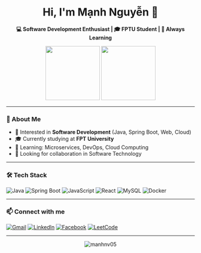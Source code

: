 <h1 align="center">Hi, I'm Mạnh Nguyễn 👋</h1>
<p align="center">
  <b>💻 Software Development Enthusiast | 🎓 FPTU Student | 🌱 Always Learning</b>
</p>

<p align="center">
  <img src="https://github-readme-stats.vercel.app/api?username=manhnv05&show_icons=true&theme=vue-dark" height="145">
  <img src="https://github-readme-streak-stats.herokuapp.com/?user=manhnv05&theme=vue-dark" height="145">
</p>

---

### 🚀 About Me

- 👀 Interested in **Software Development** (Java, Spring Boot, Web, Cloud)
- 🎓 Currently studying at **FPT University**
- 🌱 Learning: Microservices, DevOps, Cloud Computing
- 🤝 Looking for collaboration in Software Technology

---

### 🛠️ Tech Stack

![Java](https://img.shields.io/badge/Java-ED8B00?style=flat-square&logo=openjdk&logoColor=fff)
![Spring Boot](https://img.shields.io/badge/Spring_Boot-6DB33F?style=flat-square&logo=spring-boot&logoColor=fff)
![JavaScript](https://img.shields.io/badge/JavaScript-F7DF1E?style=flat-square&logo=javascript&logoColor=000)
![React](https://img.shields.io/badge/React-20232A?style=flat-square&logo=react&logoColor=61DAFB)
![MySQL](https://img.shields.io/badge/MySQL-4479A1?style=flat-square&logo=mysql&logoColor=fff)
![Docker](https://img.shields.io/badge/Docker-2496ED?style=flat-square&logo=docker&logoColor=fff)

---

### 📫 Connect with me

[![Gmail](https://img.shields.io/badge/Gmail-D14836?style=flat-square&logo=gmail&logoColor=fff)](mailto:manh.nguyenvan.official@gmail.com)
[![LinkedIn](https://img.shields.io/badge/LinkedIn-0A66C2?style=flat-square&logo=linkedin&logoColor=fff)](https://www.linkedin.com/in/manhnv05/)
[![Facebook](https://img.shields.io/badge/Facebook-1877F2?style=flat-square&logo=facebook&logoColor=fff)](https://fb.com/manhnv05)
[![LeetCode](https://img.shields.io/badge/LeetCode-FFA116?style=flat-square&logo=leetcode&logoColor=fff)](https://leetcode.com/manhnv05)

---

<p align="center">
  <img src="https://komarev.com/ghpvc/?username=manhnv05&label=Profile+views&color=0e75b6&style=flat-square" alt="manhnv05" />
</p>
